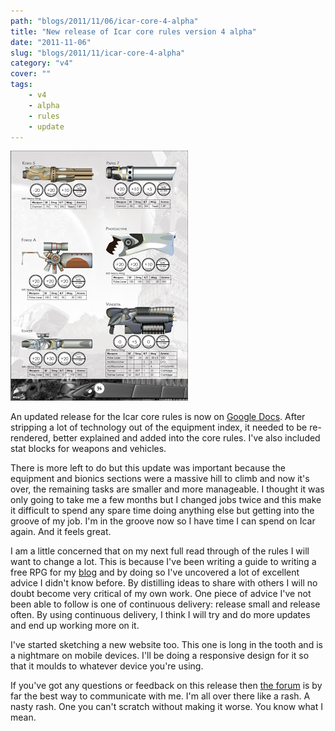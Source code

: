 ```yaml
---
path: "blogs/2011/11/06/icar-core-4-alpha"
title: "New release of Icar core rules version 4 alpha"
date: "2011-11-06"
slug: "blogs/2011/11/icar-core-4-alpha"
category: "v4"
cover: ""
tags:
    - v4
    - alpha
    - rules
    - update
---
```

![A snapshot of the version 4 core rules equipment index](./images/books-v4-equipmentindex-alpha.jpg)

An updated release for the Icar core rules is now on [Google Docs](https://docs.google.com/open?id=0B2ThEbOVGt78NTI0NTY5YWUtZjVjNi00Nzc0LWJkMmYtNWZhMjZjZTU0ZWMx). After stripping a lot of technology out of the equipment index, it needed to be re-rendered, better explained and added into the core rules. I've also included stat blocks for weapons and vehicles.

There is more left to do but this update was important because the equipment and bionics sections were a massive hill to climb and now it's over, the remaining tasks are smaller and more manageable. I thought it was only going to take me a few months but I changed jobs twice and this make it difficult to spend any spare time doing anything else but getting into the groove of my job. I'm in the groove now so I have time I can spend on Icar again. And it feels great.

I am a little concerned that on my next full read through of the rules I will want to change a lot. This is because I've been writing a guide to writing a free RPG for my [blog](http://www.thefreerpgblog.com) and by doing so I've uncovered a lot of excellent advice I didn't know before. By distilling ideas to share with others I will no doubt become very critical of my own work. One piece of advice I've not been able to follow is one of continuous delivery: release small and release often. By using continuous delivery, I think I will try and do more updates and end up working more on it.

I've started sketching a new website too. This one is long in the tooth and is a nightmare on mobile devices. I'll be doing a responsive design for it so that it moulds to whatever device you're using.

If you've got any questions or feedback on this release then [the forum](http://www.1km1kt.net/forum/viewforum.php?f=34) is by far the best way to communicate with me. I'm all over there like a rash. A nasty rash. One you can't scratch without making it worse. You know what I mean.		


